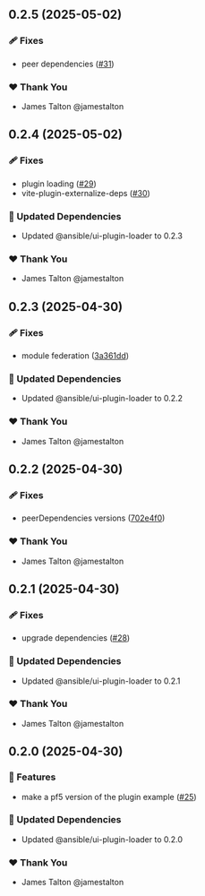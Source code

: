 ## 0.2.5 (2025-05-02)

### 🩹 Fixes

- peer dependencies ([#31](https://github.com/ansible/ui-packages/pull/31))

### ❤️ Thank You

- James Talton @jamestalton

## 0.2.4 (2025-05-02)

### 🩹 Fixes

- plugin loading ([#29](https://github.com/ansible/ui-packages/pull/29))
- vite-plugin-externalize-deps ([#30](https://github.com/ansible/ui-packages/pull/30))

### 🧱 Updated Dependencies

- Updated @ansible/ui-plugin-loader to 0.2.3

### ❤️ Thank You

- James Talton @jamestalton

## 0.2.3 (2025-04-30)

### 🩹 Fixes

- module federation ([3a361dd](https://github.com/ansible/ui-packages/commit/3a361dd))

### 🧱 Updated Dependencies

- Updated @ansible/ui-plugin-loader to 0.2.2

### ❤️ Thank You

- James Talton @jamestalton

## 0.2.2 (2025-04-30)

### 🩹 Fixes

- peerDependencies versions ([702e4f0](https://github.com/ansible/ui-packages/commit/702e4f0))

### ❤️ Thank You

- James Talton @jamestalton

## 0.2.1 (2025-04-30)

### 🩹 Fixes

- upgrade dependencies ([#28](https://github.com/ansible/ui-packages/pull/28))

### 🧱 Updated Dependencies

- Updated @ansible/ui-plugin-loader to 0.2.1

### ❤️ Thank You

- James Talton @jamestalton

## 0.2.0 (2025-04-30)

### 🚀 Features

- make a pf5 version of the plugin example ([#25](https://github.com/ansible/ui-packages/pull/25))

### 🧱 Updated Dependencies

- Updated @ansible/ui-plugin-loader to 0.2.0

### ❤️ Thank You

- James Talton @jamestalton